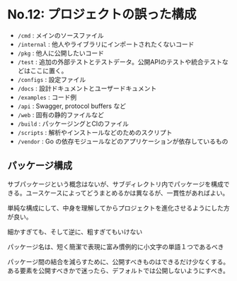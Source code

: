 # No.12: プロジェクトの誤った構成

* `/cmd` : メインのソースファイル
* `/internal` : 他人やライブラリにインポートされたくないコード
* `/pkg` : 他人に公開したいコード
* `/test` : 追加の外部テストとテストデータ。公開APIのテストや統合テストなどはここに置く。
* `/configs` : 設定ファイル
* `/docs` : 設計ドキュメントとユーザードキュメント
* `/examples` : コード例
* `/api` : Swagger, protocol buffers など
* `/web` : 固有の静的ファイルなど
* `/build` : パッケージングとCIのファイル
* `/scripts` : 解析やインストールなどのためのスクリプト
* `/vendor` : Go の依存モジュールなどのアプリケーションが依存しているもの

## パッケージ構成

サブパッケージという概念はないが、サブディレクトリ内でパッケージを構成できる。ユースケースによってどうまとめるかは異なるが、一貫性があればよい。

単純な構成にして、中身を理解してからプロジェクトを進化させるようにした方が良い。

細かすぎても、そして逆に、粗すぎてもいけない

パッケージ名は、短く簡潔で表現に富み慣例的に小文字の単語１つであるべき

パッケージ間の結合を減らすために、公開すべきものはできるだけ少なくする。ある要素を公開すべきかで迷ったら、デフォルトでは公開しないようにすべき。
